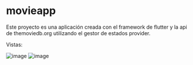 # movieapp

Este proyecto es una aplicación creada con el framework de flutter y la api de themoviedb.org utilizando el gestor de estados provider.

Vistas:

![image](https://user-images.githubusercontent.com/52447471/130918189-92cd1577-f1a8-4a8f-8bfa-e029d759d6f9.png)
![image](https://user-images.githubusercontent.com/52447471/130918247-3ce390bf-749e-470e-88f1-d7773eafd6b6.png)

